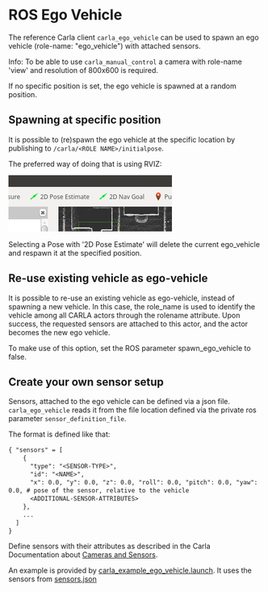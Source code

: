 # ROS Ego Vehicle

The reference Carla client `carla_ego_vehicle` can be used to spawn an ego vehicle (role-name: "ego_vehicle") with attached sensors.

Info: To be able to use `carla_manual_control` a camera with role-name 'view' and resolution of 800x600 is required.

If no specific position is set, the ego vehicle is spawned at a random position.

## Spawning at specific position

It is possible to (re)spawn the ego vehicle at the specific location by publishing to `/carla/<ROLE NAME>/initialpose`.

The preferred way of doing that is using RVIZ:

![Autoware Runtime Manager Settings](../docs/images/rviz_set_start_goal.png)

Selecting a Pose with '2D Pose Estimate' will delete the current ego_vehicle and respawn it at the specified position.

## Re-use existing vehicle as ego-vehicle

It is possible to re-use an existing vehicle as ego-vehicle, instead of spawning a new vehicle. In this case, the role_name is used to identify the vehicle
among all CARLA actors through the rolename attribute. Upon success, the requested sensors are attached to this actor, and the actor becomes the new ego vehicle.

To make use of this option, set the ROS parameter spawn_ego_vehicle to false.

## Create your own sensor setup

Sensors, attached to the ego vehicle can be defined via a json file. `carla_ego_vehicle` reads it from the file location defined via the private ros parameter `sensor_definition_file`.

The format is defined like that:

    { "sensors" = [
        {
          "type": "<SENSOR-TYPE>",
          "id": "<NAME>",
          "x": 0.0, "y": 0.0, "z": 0.0, "roll": 0.0, "pitch": 0.0, "yaw": 0.0, # pose of the sensor, relative to the vehicle
          <ADDITIONAL-SENSOR-ATTRIBUTES>
        },
        ...
      ]
    }

Define sensors with their attributes as described in the Carla Documentation about [Cameras and Sensors](https://github.com/carla-simulator/carla/blob/master/Docs/cameras_and_sensors.md).

An example is provided by [carla_example_ego_vehicle.launch](launch/carla_example_ego_vehicle.launch). It uses the sensors from [sensors.json](config/sensors.json)

